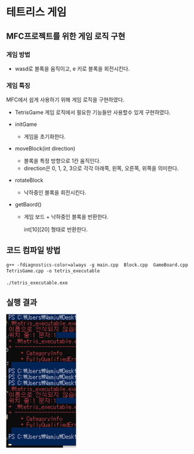 # 테트리스 게임

## MFC프로젝트를 위한 게임 로직 구현

### 게임 방법

- wasd로 블록을 움직이고, e 키로 블록을 회전시킨다.

### 게임 특징

MFC에서 쉽게 사용하기 위해 게임 로직을 구현하였다.

- TetrisGame 게임 로직에서 필요한 기능들만 사용할수 있게 구현하였다.

- initGame

  - 게임을 초기화한다.

- moveBlock(int direction)

  - 블록을 특정 방향으로 1칸 움직인다.
  - direction은 0, 1, 2, 3으로 각각 아래쪽, 왼쪽, 오른쪽, 위쪽을 의미한다.

- rotateBlock

  - 낙하중인 블록을 회전시킨다.

- getBaord()

  - 게임 보드 + 낙하중인 블록을 반환한다.

    int[10][20] 형태로 반환한다.

## 코드 컴파일 방법

```poswershell
g++ -fdiagnostics-color=always -g main.cpp  Block.cpp  GameBoard.cpp TetrisGame.cpp -o tetris_executable

./tetris_executable.exe
```

## 실행 결과

![image](/img/screen_recoard.gif)
